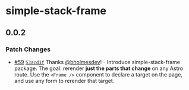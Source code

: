 # simple-stack-frame

## 0.0.2

### Patch Changes

- [#59](https://github.com/bholmesdev/simple-stack/pull/59) [`53acd1f`](https://github.com/bholmesdev/simple-stack/commit/53acd1ffce21a956db9cba1c184f1c4464b2f78b) Thanks [@bholmesdev](https://github.com/bholmesdev)! - Introduce simple-stack-frame package. The goal: rerender **just the parts that change** on any Astro route. Use the `<Frame />` component to declare a target on the page, and use any form to rerender that target.
